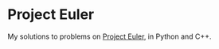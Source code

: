 # Project Euler
My solutions to problems on [Project Euler](http://www.projecteuler.net/), in Python and C++.
